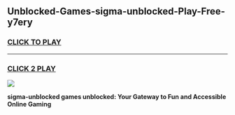
## Unblocked-Games-sigma-unblocked-Play-Free-y7ery
<h3>
<a href="https://premium76.site?title=sigma-unblocked&ref=23A">CLICK TO PLAY</a></h3>
<hr>

<h3>
<a href="https://premium76.site?title=sigma-unblocked&ref=23A">CLICK 2 PLAY</a>
  
</h3>

<a href="https://premium76.site?title=sigma-unblocked&ref=23A"><img src="https://clearcache.store/games.png"></a>


**sigma-unblocked games unblocked: Your Gateway to Fun and Accessible Online Gaming**
